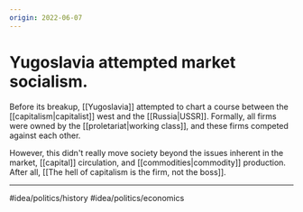 ```yaml
---
origin: 2022-06-07
---
```

# Yugoslavia attempted market socialism. 
Before its breakup, [[Yugoslavia]] attempted to chart a course between the [[capitalism|capitalist]] west and the [[Russia|USSR]]. Formally, all firms were owned by the [[proletariat|working class]], and these firms competed against each other. 

However, this didn't really move society beyond the issues inherent in the market, [[capital]] circulation, and [[commodities|commodity]] production. After all, [[The hell of capitalism is the firm, not the boss]]. 

---
#idea/politics/history 
#idea/politics/economics 